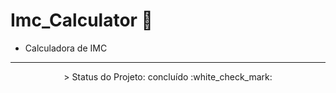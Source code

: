 # Imc_Calculator 🧮

- Calculadora de IMC
---

<p align="center">
 > Status do Projeto: concluído :white_check_mark:
</p>

